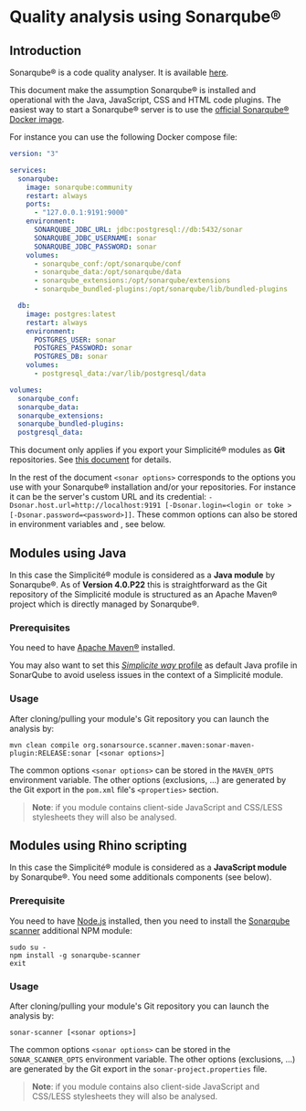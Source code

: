 Quality analysis using Sonarqube&reg;
=====================================

Introduction
------------

Sonarqube&reg; is a code quality analyser. It is available [here](https://www.sonarqube.org).

This document make the assumption Sonarqube&reg; is installed and operational with the Java, JavaScript, CSS and HTML code plugins.
The easiest way to start a Sonarqube&reg; server is to use the [official Sonarqube&reg; Docker image](https://hub.docker.com/_/sonarqube/).

For instance you can use the following Docker compose file:

```yaml
version: "3"

services:
  sonarqube:
    image: sonarqube:community
    restart: always
    ports:
      - "127.0.0.1:9191:9000"
    environment:
      SONARQUBE_JDBC_URL: jdbc:postgresql://db:5432/sonar
      SONARQUBE_JDBC_USERNAME: sonar
      SONARQUBE_JDBC_PASSWORD: sonar
    volumes:
      - sonarqube_conf:/opt/sonarqube/conf
      - sonarqube_data:/opt/sonarqube/data
      - sonarqube_extensions:/opt/sonarqube/extensions
      - sonarqube_bundled-plugins:/opt/sonarqube/lib/bundled-plugins

  db:
    image: postgres:latest
    restart: always
    environment:
      POSTGRES_USER: sonar
      POSTGRES_PASSWORD: sonar
      POSTGRES_DB: sonar
    volumes:
      - postgresql_data:/var/lib/postgresql/data

volumes:
  sonarqube_conf:
  sonarqube_data:
  sonarqube_extensions:
  sonarqube_bundled-plugins:
  postgresql_data:
```

This document only applies if you export your Simplicit&eacute;&reg; modules as **Git** repositories.
See [this document](/lesson/docs/integration/git-repositories) for details.

In the rest of the document `<sonar options>` corresponds to the options you use with your Sonarqube&reg; installation and/or your repositories.
For instance it can be the server's custom URL and its credential: `-Dsonar.host.url=http://localhost:9191 [-Dsonar.login=<login or toke > [-Dsonar.password=<password>]]`.
These common options can also be stored in environment variables and , see below.

<h2 id="java">Modules using Java</h2>

In this case the Simplicit&eacute;&reg; module is considered as a **Java module** by Sonarqube&reg;.
As of **Version 4.0.P22** this is straightforward as the Git repository of the Simplicit&eacute; module
is structured as an Apache Maven&reg; project which is directly managed by Sonarqube&reg;.

### Prerequisites

You need to have [Apache Maven&reg;](https://maven.apache.org) installed.

You may also want to set this [_Simplicite way_ profile](sonarqube-profile-java.xml) as default Java profile in SonarQube to avoid useless issues in the context of a Simplicité module.

### Usage

After cloning/pulling your module's Git repository you can launch the analysis by:

```plaintext
mvn clean compile org.sonarsource.scanner.maven:sonar-maven-plugin:RELEASE:sonar [<sonar options>]
```

The common options `<sonar options>` can be stored in the `MAVEN_OPTS` environment variable.
The other options (exclusions, ...) are generated by the Git export in the `pom.xml` file's `<properties>` section.

> **Note**: if you module contains client-side JavaScript and CSS/LESS stylesheets they will also be analysed.

<h2 id="rhino">Modules using Rhino scripting</h2>

In this case the Simplicit&eacute;&reg; module is considered as a **JavaScript module** by Sonarqube&reg;.
You need some additionals components (see below).

### Prerequisite

You need to have [Node.js](https://nodejs.org) installed, then you need to install the [Sonarqube scanner](https://www.npmjs.com/package/sonarqube-scanner)
additional NPM module:

```plaintext
sudo su -
npm install -g sonarqube-scanner
exit
```

### Usage

After cloning/pulling your module's Git repository you can launch the analysis by:

```plaintext
sonar-scanner [<sonar options>]
```

The common options `<sonar options>` can be stored in the `SONAR_SCANNER_OPTS` environment variable.
The other options (exclusions, ...) are generated by the Git export in the `sonar-project.properties` file.

> **Note**: if you module contains also client-side JavaScript and CSS/LESS stylesheets they will also be analysed.
